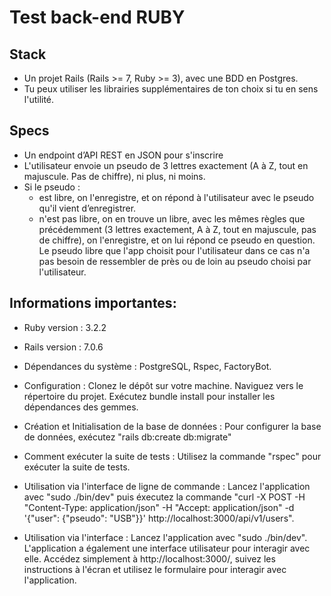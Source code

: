 # Test back-end RUBY

## Stack
- Un projet Rails (Rails >= 7, Ruby >= 3), avec une BDD en Postgres.
- Tu peux utiliser les librairies supplémentaires de ton choix si tu en sens l'utilité.

## Specs
- Un endpoint d’API REST en JSON pour s'inscrire
- L'utilisateur envoie un pseudo de 3 lettres exactement (A à Z, tout en majuscule. Pas de chiffre), ni plus, ni moins.
- Si le pseudo :
  - est libre, on l'enregistre, et on répond à l'utilisateur avec le pseudo qu'il vient d’enregistrer.
  - n'est pas libre, on en trouve un libre, avec les mêmes règles que précédemment (3 lettres exactement, A à Z, tout en majuscule,
pas de chiffre), on l'enregistre, et on lui répond ce pseudo en question. Le pseudo libre que l'app choisit pour l'utilisateur dans ce cas
n'a pas besoin de ressembler de près ou de loin au pseudo choisi par l'utilisateur.

## Informations importantes:

* Ruby version : 3.2.2
* Rails version : 7.0.6

* Dépendances du système : PostgreSQL, Rspec, FactoryBot.

* Configuration : Clonez le dépôt sur votre machine. Naviguez vers le répertoire du projet. Exécutez bundle install pour installer les dépendances des gemmes.

* Création et Initialisation de la base de données : Pour configurer la base de données, exécutez "rails db:create db:migrate"

* Comment exécuter la suite de tests : Utilisez la commande "rspec" pour exécuter la suite de tests.

* Utilisation via l'interface de ligne de commande : Lancez l'application avec "sudo ./bin/dev" puis éxecutez la commande "curl -X POST -H "Content-Type: application/json" -H "Accept: application/json" -d '{"user": {"pseudo": "USB"}}' http://localhost:3000/api/v1/users".

* Utilisation via l'interface : Lancez l'application avec "sudo ./bin/dev". L'application a également une interface utilisateur pour interagir avec elle. Accédez simplement à http://localhost:3000/, suivez les instructions à l'écran et utilisez le formulaire pour interagir avec l'application.
